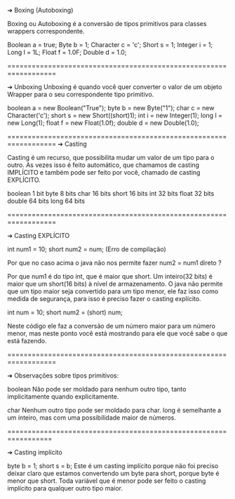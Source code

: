 
➔ Boxing (Autoboxing)


Boxing ou Autoboxing é a conversão de tipos primitivos para classes
wrappers correspondente.

Boolean a = true;
Byte b = 1;
Character c = 'c';
Short s = 1;
Integer i = 1;
Long l = 1L;
Float f = 1.0F;
Double d = 1.0;


==================================================================

➔ Unboxing 
Unboxing é quando você quer converter o valor de um objeto
Wrapper para o seu correspondente tipo primitivo.

boolean a = new Boolean("True");
byte b = new Byte("1");
char c = new Character('c');
short s = new Short((short)1);
int i = new Integer(1);
long l = new Long(1);
float f = new Float(1.0f);
double d = new Double(1.0);


==================================================================
➔ Casting

Casting é um recurso, que possibilita mudar um valor de um tipo para
o outro. As vezes isso é feito automático, que chamamos de casting
IMPLÍCITO e também pode ser feito por você, chamado de casting EXPLÍCITO.

boolean 1 bit
byte 8 bits
char 16 bits
short 16 bits
int 32 bits
float 32 bits
double 64 bits
long 64 bits

==================================================================

➔ Casting EXPLÍCITO

int num1 = 10;
short num2 = num; (Erro de compilação)

Por que no caso acima o java não nos permite fazer num2 = num1
direto ?

Por que num1 é do tipo int, que é maior que short. Um inteiro(32 bits)
é maior que um short(16 bits) à nível de armazenamento. O java não
permite que um tipo maior seja convertido para um tipo menor, ele faz
isso como medida de segurança, para isso é preciso fazer o casting
explícito.


int num = 10;
short num2 = (short) num;

Neste código ele faz a conversão de um número maior para um
número menor, mas neste ponto você está mostrando para ele que você sabe o que está fazendo. 


==================================================================

➔  Observações sobre tipos primitivos:

boolean Não pode ser moldado para nenhum outro tipo, tanto
implicitamente quando explicitamente.

char Nenhum outro tipo pode ser moldado para char.
long é semelhante a um inteiro, mas com uma possibilidade
maior de números.

=================================================================

➔ Casting implícito

byte b = 1;
short s = b;
Este é um casting implícito porque não foi preciso deixar
claro
que estamos convertendo um byte para short, porque byte é menor
que short. Toda variável que é menor pode ser feito o casting
implícito para qualquer outro tipo maior.

